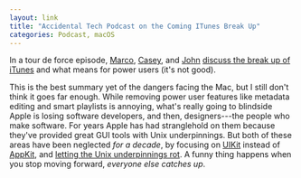 ```yaml
---
layout: link
title: "Accidental Tech Podcast on the Coming ITunes Break Up"
categories: Podcast, macOS
---
```


In a tour de force episode, [Marco](https://twitter.com/marcoarment), [Casey](https://twitter.com/caseyliss), and [John](https://twitter.com/siracusa) [discuss the break up of iTunes](http://atp.fm/episodes/321) and what means for power users (it's not good).

This is the best summary yet of the dangers facing the Mac, but I still don't think it goes far enough. While removing power user features like metadata editing and smart playlists is annoying, what's really going to blindside Apple is losing software developers, and then, designers---the people who make software. For years Apple has had stranglehold on them because they've provided great GUI tools with Unix underpinnings. But both of these areas have been neglected *for a decade*, by focusing on [UIKit](https://en.wikipedia.org/wiki/Cocoa_Touch) instead of [AppKit](https://en.wikipedia.org/wiki/Application_Kit), and [letting the Unix underpinnings rot](/2019/04/11/2012-apples-great-gpl-purge/). A funny thing happens when you stop moving forward, *everyone else catches up*.
